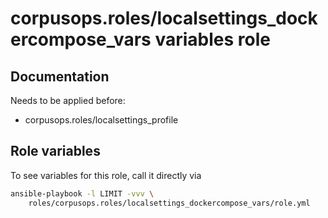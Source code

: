 # corpusops.roles/localsettings_dockercompose_vars variables role
## Documentation

Needs to be applied before:

  - corpusops.roles/localsettings_profile 

## Role variables
To see variables for this role, call it directly via
```bash
ansible-playbook -l LIMIT -vvv \
    roles/corpusops.roles/localsettings_dockercompose_vars/role.yml
```

